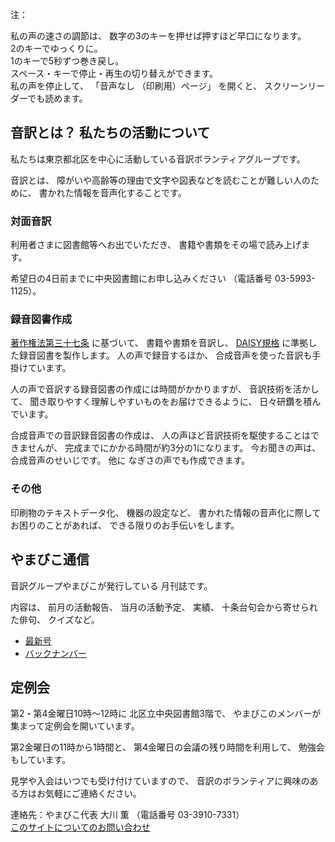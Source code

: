 
<span data-dur="1.393" data-begin="9.494">注：</span>

<span data-dur="3.117" data-begin="10.887">私の声の速さの調節は、</span>
<span data-dur="5.276" data-begin="14.004">数字の3のキーを押せば押すほど早口になります。</span>  
<span data-dur="2.776" data-begin="19.280">2のキーでゆっくりに。</span>  
<span data-dur="4.004" data-begin="22.056">1のキーで5秒ずつ巻き戻し。</span>  
<span data-dur="5.966" data-begin="26.060">スペース・キーで停止・再生の切り替えができます。</span>  
<span data-dur="2.263" data-begin="32.026">私の声を停止して、</span>
<span data-dur="1.446" data-begin="34.289">「音声なし</span>
<span data-dur="1.894" data-begin="35.735">（印刷用）ページ」</span>
<span data-dur="1.308" data-begin="37.629">を開くと、</span>
<span data-dur="3.743" data-begin="38.937">スクリーンリーダーでも読めます。</span>

<!--span data-dur="3.087" data-begin="42.680">注終わり。</span-->


## <span data-dur="4.999" data-begin="45.767">音訳とは？ 私たちの活動について</span>

<span data-dur="7.975" data-begin="50.766">私たちは東京都北区を中心に活動している音訳ボランティアグループです。</span>

<span data-dur="1.436" data-begin="58.741">音訳とは、</span>
<span data-dur="6.511" data-begin="60.177">障がいや高齢等の理由で文字や図表などを読むことが難しい人のために、</span>
<span data-dur="5.13" data-begin="66.688">書かれた情報を音声化することです。</span>

### <span data-dur="2.418" data-begin="71.818">対面音訳</span>

<span data-dur="3.263" data-begin="74.236">利用者さまに図書館等へお出でいただき、</span>
<span data-dur="4.558" data-begin="77.499">書籍や書類をその場で読み上げます。</span>

<span data-dur="4.613" data-begin="82.057">希望日の4日前までに中央図書館にお申し込みください</span>
<span data-dur="1.627" data-begin="86.670">（電話番号</span>
<span data-dur="5.176" data-begin="88.297">03-5993-1125）。</span>

### <span data-dur="2.964" data-begin="93.473">録音図書作成</span>

<span data-dur="2.858" data-begin="96.437"><a href="http://elaws.e-gov.go.jp/search/elawsSearch/elaws_search/lsg0500/detail?lawId=345AC0000000048&openerCode=1" data-dur="1.782" data-begin="99.295">著作権法第三十七条</a></span>
<span data-dur="1.601" data-begin="101.077">に基づいて、</span>
<span data-dur="2.829" data-begin="102.678">書籍や書類を音訳し、</span>
<span data-dur="1.612" data-begin="105.507"><a href="http://www.dinf.ne.jp/doc/daisy/" data-dur="1.782" data-begin="107.119">DAISY規格</a></span>
<span data-dur="4.997" data-begin="108.901">に準拠した録音図書を製作します。</span>
<span data-dur="2.564" data-begin="113.898">人の声で録音するほか、</span>
<span data-dur="5.365" data-begin="116.462">合成音声を使った音訳も手掛けています。</span>

<span data-dur="5.76" data-begin="121.827">人の声で音訳する録音図書の作成には時間がかかりますが、</span>
<span data-dur="2.211" data-begin="127.587">音訳技術を活かして、</span>
<span data-dur="4.473" data-begin="129.798">聞き取りやすく理解しやすいものをお届けできるように、</span>
<span data-dur="3.814" data-begin="134.271">日々研鑽を積んでいます。</span>

<span data-dur="3.955" data-begin="138.085">合成音声での音訳録音図書の作成は、</span>
<span data-dur="4.565" data-begin="142.040">人の声ほど音訳技術を駆使することはできませんが、</span>
<span data-dur="5.346" data-begin="146.605">完成までにかかる時間が約3分の1になります。</span>
<span data-dur="1.858" data-begin="151.951">今お聞きの声は、</span>
<span data-dur="3.287" data-begin="153.809">合成音声のせいじです。</span>
<span data-dur="1.059" data-begin="157.096">他に</span>
<span data-dur="4.615" data-begin="158.155">なぎさの声でも作成できます。</span>

### <span data-dur="2.066" data-begin="162.770">その他</span>

<span data-dur="2.549" data-begin="164.836">印刷物のテキストデータ化、</span>
<span data-dur="1.763" data-begin="167.385">機器の設定など、</span>
<span data-dur="4.612" data-begin="169.148">書かれた情報の音声化に際してお困りのことがあれば、</span>
<span data-dur="4.329" data-begin="173.760">できる限りのお手伝いをします。</span>

## <span data-dur="2.599" data-begin="178.089">やまびこ通信</span>

<span data-dur="3.125" data-begin="180.688">音訳グループやまびこが発行している</span>
<span data-dur="2.391" data-begin="183.813">月刊誌です。</span>

<span data-dur="1.296" data-begin="186.204">内容は、</span>
<span data-dur="2.322" data-begin="187.500">前月の活動報告、</span>
<span data-dur="2.144" data-begin="189.822">当月の活動予定、</span>
<span data-dur="1.319" data-begin="191.966">実績、</span>
<span data-dur="3.002" data-begin="193.285">十条台句会から寄せられた俳句、</span>
<span data-dur="2.481" data-begin="196.287">クイズなど。</span>

- <span data-dur="1.46" data-begin="198.768"><a href="tusin201806.html" data-dur="2.281" data-begin="200.228">最新号</a></span>
- <span data-dur="1.634" data-begin="202.509"><a href="bn.html" data-dur="2.632" data-begin="204.143">バックナンバー</a></span>

## <span data-dur="2.123" data-begin="206.775">定例会</span>

<span data-dur="4.205" data-begin="208.898">第2・第4金曜日10時～12時に</span>
<span data-dur="3.265" data-begin="213.103">北区立中央図書館3階で、</span>
<span data-dur="5.677" data-begin="216.368">やまびこのメンバーが集まって定例会を開いています。</span>

<span data-dur="3.784" data-begin="222.045">第2金曜日の11時から1時間と、</span>
<span data-dur="3.972" data-begin="225.829">第4金曜日の会議の残り時間を利用して、</span>
<span data-dur="3.51" data-begin="229.801">勉強会もしています。</span>

<span data-dur="3.968" data-begin="233.311">見学や入会はいつでも受け付けていますので、</span>
<span data-dur="6.458" data-begin="237.279">音訳のボランティアに興味のある方はお気軽にご連絡ください。</span>

<span data-dur="4.057" data-begin="243.737">連絡先：やまびこ代表 大川 薫</span>
<span data-dur="1.627" data-begin="247.794">（電話番号</span>
<span data-dur="4.769" data-begin="249.421">03-3910-7331）</span>  
<span data-dur="2.728" data-begin="254.190"><a href="mailto:ymbk2016ml@gmail.com?Subject=やまびこウェブサイトについて" data-dur="2.632" data-begin="256.918">このサイトについてのお問い合わせ</a></span>

<!--span data-dur="4.995" data-begin="259.550">以上でこのページの読み上げは終わりです。</span-->

